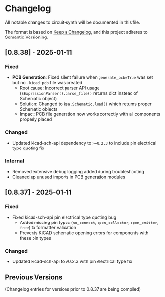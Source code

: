 # Changelog

All notable changes to circuit-synth will be documented in this file.

The format is based on [Keep a Changelog](https://keepachangelog.com/en/1.0.0/),
and this project adheres to [Semantic Versioning](https://semver.org/spec/v2.0.0.html).

## [0.8.38] - 2025-01-11

### Fixed
- **PCB Generation**: Fixed silent failure when `generate_pcb=True` was set but no `.kicad_pcb` file was created
  - Root cause: Incorrect parser API usage (`SExpressionParser().parse_file()` returns dict instead of Schematic object)
  - Solution: Changed to `ksa.Schematic.load()` which returns proper Schematic objects
  - Impact: PCB file generation now works correctly with all components properly placed

### Changed
- Updated kicad-sch-api dependency to `>=0.2.3` to include pin electrical type quoting fix

### Internal
- Removed extensive debug logging added during troubleshooting
- Cleaned up unused imports in PCB generation modules

## [0.8.37] - 2025-01-11

### Fixed
- Fixed kicad-sch-api pin electrical type quoting bug
  - Added missing pin types (`no_connect`, `open_collector`, `open_emitter`, `free`) to formatter validation
  - Prevents KiCAD schematic opening errors for components with these pin types

### Changed
- Updated kicad-sch-api to v0.2.3 with pin electrical type fix

## Previous Versions

(Changelog entries for versions prior to 0.8.37 are being compiled)

